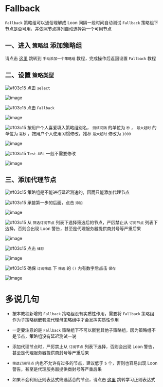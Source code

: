 # Fallback

`Fallback` 策略组可以通俗理解成 Loon 间隔一段时间自动测试 `Fallback` 策略组下节点是否可用，并依照节点排列自动选择第一个可用节点

## 一、进入 `策略组` 添加策略组

请点击 [这里](https://github.com/chiupam/tutorial/blob/master/Loon/Plus/New_Proxy_Group.md) 跳转到 `手动添加一个策略组` 教程，完成操作后返回设置 `Fallback` 教程

## 二、设置 `策略类型`

![#f03c15](https://placehold.it/15/f03c15/000000?text=+) 点击 `select` 

![image](https://raw.githubusercontent.com/chiupam/tutorial-image/master/Loon/Plus/URL-Test_1.jpg)

![#f03c15](https://placehold.it/15/f03c15/000000?text=+) 点击 `Fallback`

![image](https://raw.githubusercontent.com/chiupam/tutorial-image/master/Loon/Plus/Fallback_1.jpg)

![#f03c15](https://placehold.it/15/f03c15/000000?text=+) 按用户个人喜爱填入策略组别名， `测试间隔` 的单位为 `秒` ， `最大超时` 的单位为 `毫秒` ，按用户个人使用习惯修改，推荐 `最大超时` 修改为 `1000`

![image](https://raw.githubusercontent.com/chiupam/tutorial-image/master/Loon/Plus/Fallback_2.jpg)

![#f03c15](https://placehold.it/15/f03c15/000000?text=+) `Test-URL` 一般不需要修改

![image](https://raw.githubusercontent.com/chiupam/tutorial-image/master/Loon/Plus/Fallback_3.jpg)

## 三、添加代理节点

![#f03c15](https://placehold.it/15/f03c15/000000?text=+) 策略组是不能进行延迟测速的，因而只能添加代理节点

![#f03c15](https://placehold.it/15/f03c15/000000?text=+) 承接第一步的后面，点击 `添加`

![image](https://raw.githubusercontent.com/chiupam/tutorial-image/master/Loon/Plus/Fallback_4.jpg)

![#f03c15](https://placehold.it/15/f03c15/000000?text=+) 从 `筛选订阅节点` 列表下选择筛选后的节点，严厉禁止从 `订阅节点` 列表下选择，否则会出现 Loon 警告，甚至是代理服务器提供商封号等严重后果

![image](https://raw.githubusercontent.com/chiupam/tutorial-image/master/Loon/Plus/Fallback_5.jpg)

![#f03c15](https://placehold.it/15/f03c15/000000?text=+) 点击 `储存`

![image](https://raw.githubusercontent.com/chiupam/tutorial-image/master/Loon/Plus/Fallback_6.jpg)

![#f03c15](https://placehold.it/15/f03c15/000000?text=+) 确保 `订阅筛选` 下 `筛选` 的 `()` 内有数字后点击 `保存`

![image](https://raw.githubusercontent.com/chiupam/tutorial-image/master/Loon/Plus/Fallback_7.jpg)

# 多说几句

- 按本教程新增的 `Fallback` 策略组没有实质性作用，需要将 `Fallback` 策略组作为子策略组嵌套进代理母策略组中才会发挥实质性作用

- 一定要注意的是 `Fallback` 策略组下不可以嵌套其他子策略组，因为策略组不是节点，策略组没有延迟测试一说

- 添加代理节点时，严厉禁止从 `订阅节点` 列表下选择，否则会出现 Loon 警告，甚至是代理服务器提供商封号等严重后果

- `筛选订阅节点` 内也不允许有过多的节点，建议低于 `5` 个，否则也容易出现 Loon 警告，甚至是代理服务器提供商封号等严重后果

- 如果不会利用正则表达式筛选适合的节点，请点击 [这里](https://github.com/chiupam/tutorial/blob/master/Loon/Plus/Regex.md) 跳转学习正则表达式
